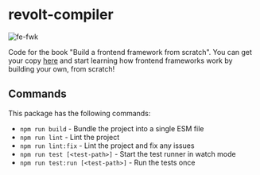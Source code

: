 # revolt-compiler

![fe-fwk](https://img.shields.io/badge/fe--fwk-book-blueviolet)

Code for the book "Build a frontend framework from scratch".
You can get your copy [here](http:&#x2F;&#x2F;mng.bz&#x2F;aM2o) and start learning how frontend frameworks work by building your own, from scratch!

## Commands

This package has the following commands:

- `npm run build` - Bundle the project into a single ESM file
- `npm run lint` - Lint the project
- `npm run lint:fix` - Lint the project and fix any issues
- `npm run test [<test-path>]` - Start the test runner in watch mode
- `npm run test:run [<test-path>]` - Run the tests once
